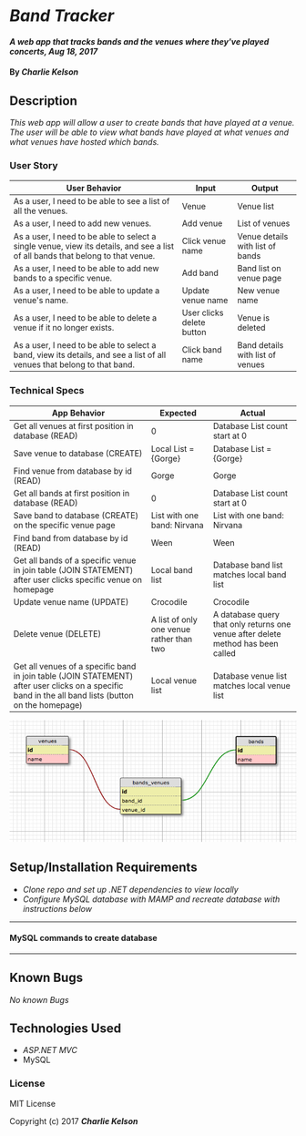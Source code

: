 # _Band Tracker_

#### _A web app that tracks bands and the venues where they've played concerts, Aug 18, 2017_

#### By _**Charlie Kelson**_

## Description

_This web app will allow a user to create bands that have played at a venue. The user will be able to view what bands have played at what venues and what venues have hosted which bands._


### User Story

| User Behavior | Input | Output |
|----|----|----|  
| As a user, I need to be able to see a list of all the venues. | Venue | Venue list |
| As a user, I need to add new venues. | Add venue | List of venues |
| As a user, I need to be able to select a single venue, view its details, and see a list of all bands that belong to that venue. | Click venue name | Venue details with list of bands|
| As a user, I need to be able to add new bands to a specific venue. | Add band | Band list on venue page|
| As a user, I need to be able to update a venue's name. | Update venue name | New venue name|
| As a user, I need to be able to delete a venue if it no longer exists. | User clicks delete button| Venue is deleted|
| As a user, I need to be able to select a band, view its details, and see a list of all venues that belong to that band. | Click band name | Band details with list of venues|


### Technical Specs

| App Behavior | Expected | Actual |
|----|----|----|  
|  Get all venues at first position in database (READ) | 0 | Database List<Venue> count start at 0 |
|  Save venue to database (CREATE)|  Local List<Venue> = {Gorge}  | Database List<Venue> = {Gorge}   |
|  Find venue from database by id (READ)|  Gorge  |  Gorge  |
| Get all bands at first position in database (READ)| 0 | Database List<Bands> count start at 0|
|  Save band to database (CREATE) on the specific venue page| List with one band: Nirvana | List with one band: Nirvana |
|  Find band from database by id (READ)| Ween  |  Ween  |
|  Get all bands of a specific venue in join table (JOIN STATEMENT) after user clicks specific venue on homepage|  Local band list  |  Database band list matches local band list  |
|  Update venue name (UPDATE)| Crocodile | Crocodile |
|  Delete venue (DELETE)|A list of only one venue rather than two | A database query that only returns one venue after delete method has been called |
|  Get all venues of a specific band in join table (JOIN STATEMENT) after user clicks on a specific band in the all band lists (button on the homepage)|  Local venue list  |  Database venue list matches local venue list  |

![](/schema.png)


## Setup/Installation Requirements

* _Clone repo and set up .NET dependencies to view locally_
* _Configure MySQL database with MAMP and recreate database with instructions below_
---

#### MySQL commands to create database


---

## Known Bugs

_No known Bugs_



## Technologies Used

* _ASP.NET MVC_
* MySQL

### License

MIT License

Copyright (c) 2017 **_Charlie Kelson_**
